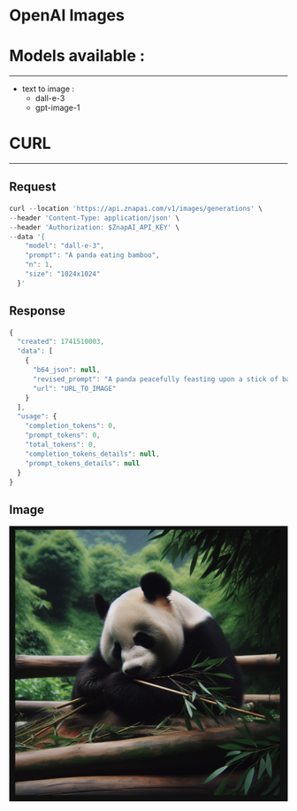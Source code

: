 # OpenAI Images

# Models available :

---

- text to image :
    - dall-e-3
    - gpt-image-1

# CURL

---

## Request

```jsx
curl --location 'https://api.znapai.com/v1/images/generations' \
--header 'Content-Type: application/json' \
--header 'Authorization: $ZnapAI_API_KEY' \
--data '{
    "model": "dall-e-3",
    "prompt": "A panda eating bamboo",
    "n": 1,
    "size": "1024x1024"
  }'
```

## Response

```jsx
{
  "created": 1741510003,
  "data": [
    {
      "b64_json": null,
      "revised_prompt": "A panda peacefully feasting upon a stick of bamboo, its black and white fur contrasting against the surrounding lush greenery of its natural habitat.",
      "url": "URL_TO_IMAGE"
    }
  ],
  "usage": {
    "completion_tokens": 0,
    "prompt_tokens": 0,
    "total_tokens": 0,
    "completion_tokens_details": null,
    "prompt_tokens_details": null
  }
}
```

## Image

![image](./images/image.png)
